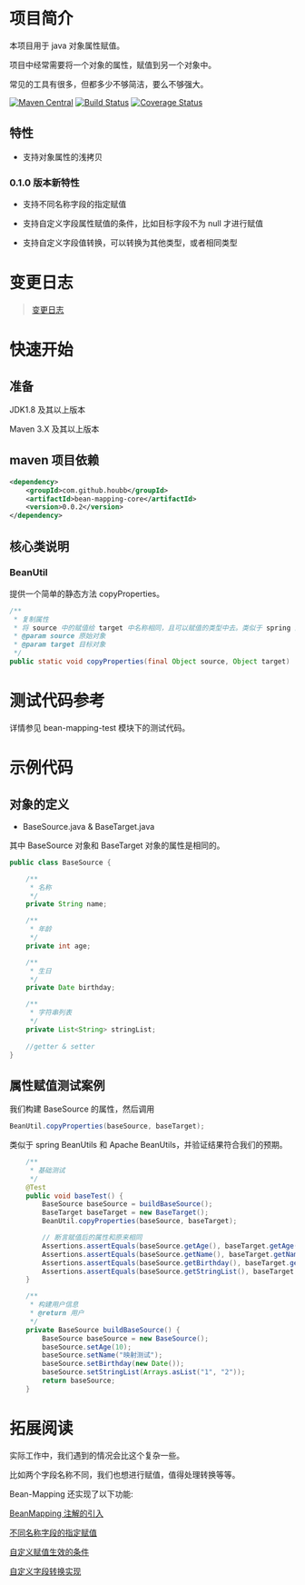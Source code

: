# 项目简介

本项目用于 java 对象属性赋值。

项目中经常需要将一个对象的属性，赋值到另一个对象中。

常见的工具有很多，但都多少不够简洁，要么不够强大。

[![Maven Central](https://maven-badges.herokuapp.com/maven-central/com.github.houbb/bean-mapping/badge.svg)](http://mvnrepository.com/artifact/com.github.houbb/bean-mapping)
[![Build Status](https://www.travis-ci.org/houbb/bean-mapping.svg?branch=master)](https://www.travis-ci.org/houbb/bean-mapping?branch=master)
[![Coverage Status](https://coveralls.io/repos/github/houbb/bean-mapping/badge.svg?branch=master)](https://coveralls.io/github/houbb/bean-mapping?branch=master)

## 特性

- 支持对象属性的浅拷贝 

### 0.1.0 版本新特性

- 支持不同名称字段的指定赋值

- 支持自定义字段属性赋值的条件，比如目标字段不为 null 才进行赋值

- 支持自定义字段值转换，可以转换为其他类型，或者相同类型

# 变更日志

> [变更日志](doc/CHANGELOG.md)

# 快速开始

## 准备

JDK1.8 及其以上版本

Maven 3.X 及其以上版本

## maven 项目依赖

```xml
<dependency>
    <groupId>com.github.houbb</groupId>
    <artifactId>bean-mapping-core</artifactId>
    <version>0.0.2</version>
</dependency>
```

## 核心类说明

### BeanUtil 

提供一个简单的静态方法 copyProperties。

```java
/**
 * 复制属性
 * 将 source 中的赋值给 target 中名称相同，且可以赋值的类型中去。类似于 spring 的 BeanUtils。
 * @param source 原始对象
 * @param target 目标对象
 */
public static void copyProperties(final Object source, Object target)
```

# 测试代码参考

详情参见 bean-mapping-test 模块下的测试代码。

# 示例代码

## 对象的定义

- BaseSource.java & BaseTarget.java

其中 BaseSource 对象和 BaseTarget 对象的属性是相同的。

```java
public class BaseSource {

    /**
     * 名称
     */
    private String name;

    /**
     * 年龄
     */
    private int age;

    /**
     * 生日
     */
    private Date birthday;

    /**
     * 字符串列表
     */
    private List<String> stringList;
    
    //getter & setter
}
```

## 属性赋值测试案例

我们构建 BaseSource 的属性，然后调用

```java
BeanUtil.copyProperties(baseSource, baseTarget);
```

类似于 spring BeanUtils 和 Apache BeanUtils，并验证结果符合我们的预期。

```java
    /**
     * 基础测试
     */
    @Test
    public void baseTest() {
        BaseSource baseSource = buildBaseSource();
        BaseTarget baseTarget = new BaseTarget();
        BeanUtil.copyProperties(baseSource, baseTarget);

        // 断言赋值后的属性和原来相同
        Assertions.assertEquals(baseSource.getAge(), baseTarget.getAge());
        Assertions.assertEquals(baseSource.getName(), baseTarget.getName());
        Assertions.assertEquals(baseSource.getBirthday(), baseTarget.getBirthday());
        Assertions.assertEquals(baseSource.getStringList(), baseTarget.getStringList());
    }

    /**
     * 构建用户信息
     * @return 用户
     */
    private BaseSource buildBaseSource() {
        BaseSource baseSource = new BaseSource();
        baseSource.setAge(10);
        baseSource.setName("映射测试");
        baseSource.setBirthday(new Date());
        baseSource.setStringList(Arrays.asList("1", "2"));
        return baseSource;
    }
```

# 拓展阅读

实际工作中，我们遇到的情况会比这个复杂一些。

比如两个字段名称不同，我们也想进行赋值，值得处理转换等等。

Bean-Mapping 还实现了以下功能:

[BeanMapping 注解的引入]()

[不同名称字段的指定赋值]()

[自定义赋值生效的条件]()

[自定义字段转换实现]()
